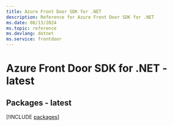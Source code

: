 ```yaml
---
title: Azure Front Door SDK for .NET
description: Reference for Azure Front Door SDK for .NET
ms.date: 08/13/2024
ms.topic: reference
ms.devlang: dotnet
ms.service: frontdoor
---
```

# Azure Front Door SDK for .NET - latest
## Packages - latest
[!INCLUDE [packages](front-door-index.md)]